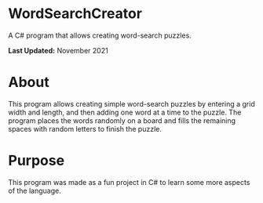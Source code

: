 # WordSearchCreator
A C# program that allows creating word-search puzzles.

**Last Updated:** November 2021

# About
This program allows creating simple word-search puzzles by entering a grid width and length, and then adding one word at a time to the puzzle. The program places the words randomly on a board and fills the remaining spaces with random letters to finish the puzzle.

# Purpose
This program was made as a fun project in C# to learn some more aspects of the language.

